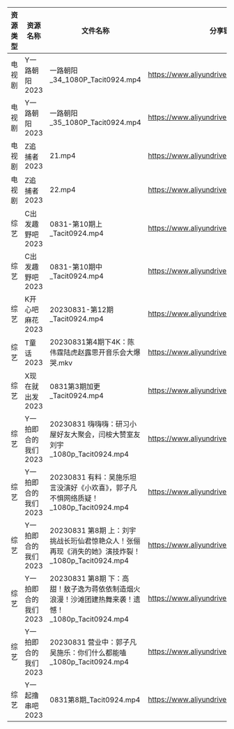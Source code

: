 | 资源类型 | 资源名称         | 文件名称                                                             | 分享链接                                      | 更新时间       |
| ---- | ------------ | ---------------------------------------------------------------- | ----------------------------------------- | ---------- |
| 电视剧  | Y一路朝阳2023    | 一路朝阳_34_1080P_Tacit0924.mp4                                      | https://www.aliyundrive.com/s/525jafigtyj | 2023-09-01 |
| 电视剧  | Y一路朝阳2023    | 一路朝阳_35_1080P_Tacit0924.mp4                                      | https://www.aliyundrive.com/s/525jafigtyj | 2023-09-01 |
| 电视剧  | Z追捕者2023     | 21.mp4                                                           | https://www.aliyundrive.com/s/EPNgViZfVW2 | 2023-09-01 |
| 电视剧  | Z追捕者2023     | 22.mp4                                                           | https://www.aliyundrive.com/s/EPNgViZfVW2 | 2023-09-01 |
| 综艺   | C出发趣野吧2023   | 0831-第10期上_Tacit0924.mp4                                         | https://www.aliyundrive.com/s/6vvnHUfoaEK | 2023-09-01 |
| 综艺   | C出发趣野吧2023   | 0831-第10期中_Tacit0924.mp4                                         | https://www.aliyundrive.com/s/6vvnHUfoaEK | 2023-09-01 |
| 综艺   | K开心吧麻花2023   | 20230831-第12期_Tacit0924.mp4                                      | https://www.aliyundrive.com/s/pFp64vJYuJx | 2023-09-01 |
| 综艺   | T童话2023      | 20230831第4期下4K：陈伟霆陆虎赵露思开音乐会大爆哭.mkv                               | https://www.aliyundrive.com/s/fFoZet5PGkd | 2023-09-01 |
| 综艺   | X现在就出发2023   | 0831第3期加更_Tacit0924.mp4                                          | https://www.aliyundrive.com/s/RBtsDZX8Y3n | 2023-09-01 |
| 综艺   | Y一拍即合的我们2023 | 20230831 嗨嗨嗨：研习小屋好友大聚会，闫桉大赞室友刘宇_1080p_Tacit0924.mp4              | https://www.aliyundrive.com/s/4M8jLpP4Xig | 2023-09-01 |
| 综艺   | Y一拍即合的我们2023 | 20230831 有料：吴施乐坦言没演好《小欢喜》，郭子凡不惧网络质疑！_1080p_Tacit0924.mp4         | https://www.aliyundrive.com/s/4M8jLpP4Xig | 2023-09-01 |
| 综艺   | Y一拍即合的我们2023 | 20230831 第8期 上：刘宇挑战长珩仙君惊艳众人！张俪再现《消失的她》演技炸裂！_1080p_Tacit0924.mp4  | https://www.aliyundrive.com/s/4M8jLpP4Xig | 2023-09-01 |
| 综艺   | Y一拍即合的我们2023 | 20230831 第8期 下：高甜！敖子逸为蒋依依制造烟火浪漫！沙滩团建热舞来袭！遗憾！_1080p_Tacit0924.mp4 | https://www.aliyundrive.com/s/4M8jLpP4Xig | 2023-09-01 |
| 综艺   | Y一拍即合的我们2023 | 20230831 营业中：郭子凡吴施乐：你们什么都能嗑_1080p_Tacit0924.mp4                  | https://www.aliyundrive.com/s/4M8jLpP4Xig | 2023-09-01 |
| 综艺   | Y一起撸串吧2023   | 0831第8期_Tacit0924.mp4                                            | https://www.aliyundrive.com/s/UrtGCbqjurh | 2023-09-01 |
